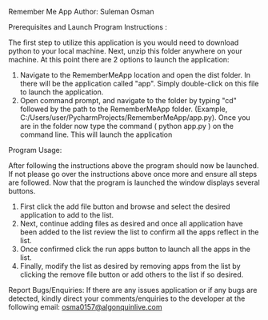 Remember Me App
Author: Suleman Osman

Prerequisites and Launch Program Instructions :

The first step to utilize this application is you would need to download python to your local machine.
Next, unzip this folder anywhere on your machine. 
At this point there are 2 options to launch the application:
 1. Navigate to the RememberMeApp location and open the dist folder. In there will be the application called "app". 
    Simply double-click on this file to launch the application. 
 2. Open command prompt, and navigate to the folder by typing "cd"
    followed by the path to the RememberMeApp folder. (Example, C:/Users/user/PycharmProjects/RememberMeApp/app.py).
    Once you are in the folder now type the command ( python app.py ) on the command line. This will launch the application


Program Usage:

After following the instructions above the program should now be launched. If not please go over the instructions above 
once more and ensure all steps are followed. Now that the program is launched the window displays several buttons. 
 1. First click the add file button and browse and select the desired application to add to the list.
 2. Next, continue adding files as desired and once all application have been added to the list review the list to 
    confirm all the apps reflect in the list. 
 3. Once confirmed click the run apps button to launch all the apps in the list.
 4. Finally, modify the list as desired by removing apps from the list by clicking the remove file button or add others
    to the list if so desired.

Report Bugs/Enquiries:
If there are any issues application or if any bugs are detected, kindly direct your comments/enquiries to the developer
at the following email: osma0157@algonquinlive.com

